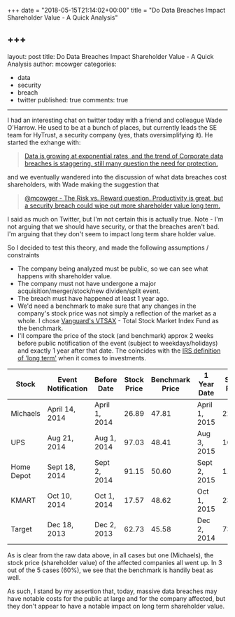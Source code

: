 +++
date = "2018-05-15T21:14:02+00:00"
title = "Do Data Breaches Impact Shareholder Value - A Quick Analysis"

+++
---
layout: post
title: Do Data Breaches Impact Shareholder Value - A Quick Analysis
author: mcowger
categories:
  - data
  - security
  - breach
  - twitter
published: true
comments: true
---

I had an interesting chat on twitter today with a friend and colleague Wade O'Harrow.  He used to be at a bunch of places, but currently leads the SE team for HyTrust, a security company (yes, thats oversimplifying it).  He started the exhange with:  

>[Data is growing at exponential rates, and the trend of Corporate data breaches is staggering. still many question the need for protection.](https://twitter.com/wadeoharrow/status/659079598202732545)

and we eventually wandered into the discussion of what data breaches cost shareholders, with Wade making the suggestion that

> [@mcowger - The Risk vs. Reward question.  Productivity is great, but a security breach could wipe out more shareholder value long term.](https://twitter.com/wadeoharrow/status/659082294863507456)

I said as much on Twitter, but I'm not certain this is actually true.  Note - I'm not arguing that we should have security, or that the breaches aren't bad.   I'm arguing that they don't seem to impact long term share holder value.

So I decided to test this theory, and made the following assumptions / constraints

* The company being analyzed must be public, so we can see what happens with shareholder value.
* The company must not have undergone a major acquisition/merger/stock/new dividen/split event.
* The breach must have happened at least 1 year ago.
* We'd need a benchmark to make sure that any changes in the company's stock price was not simply a reflection of the market as  a whole.  I chose [Vanguard's VTSAX](https://personal.vanguard.com/us/funds/snapshot?FundId=0585&FundIntExt=INT) - Total Stock Market Index Fund as the benchmark.
* I'll compare the price of the stock (and benchmark) approx 2 weeks before public notification of the event (subject to weekdays/holidays) and exactly 1 year after that date.  The coincides with the [IRS definition of 'long term'](https://www.irs.gov/taxtopics/tc409.html) when it comes to investments.

Stock  | Event Notification  | Before Date  | Stock Price  | Benchmark Price  | 1 Year Date  | Stock Price  | Benchmark Price  | % Change Stock  | % Change Benchmark
--|---|---|---|---|---|---|---|---|--
Michaels  | April 14, 2014  | April 1, 2014  | 26.89  | 47.81  | April 1, 2015  | 22.36  | 52.09  | -16.85%  | +8.95%
UPS  | Aug 21, 2014  | Aug 1, 2014  | 97.03  | 48.41  | Aug 3, 2015  | 102.75  | 52.79  | +5.89%  | +9.04%
Home Depot  | Sept 18, 2014  | Sept 2, 2014  | 91.15  | 50.60  | Sept 2, 2015  | 116.48  | 49.21  | +27.78%%  | -2.74&%
KMART  | Oct 10, 2014  | Oct 1, 2014  | 17.57  | 48.62  | Oct 1, 2015  | 23.95  | 48.14  | +36.31%  | -0.98%
Target  | Dec 18, 2013  | Dec 2, 2013  | 62.73  | 45.58  | Dec 2, 2014  | 73.07  | 51.77  | +16.48%  | +13.58%

As is clear from the raw data above, in all cases but one (Michaels), the stock price (shareholder value) of the affected companies all went up.  In 3 out of the 5 cases (60%), we see that the benchmark is handily beat as well.

As such, I stand by my assertion that, today, massive data breaches may have notable costs for the public at large and for the company affected, but they don't appear to have a notable impact on long term shareholder value.